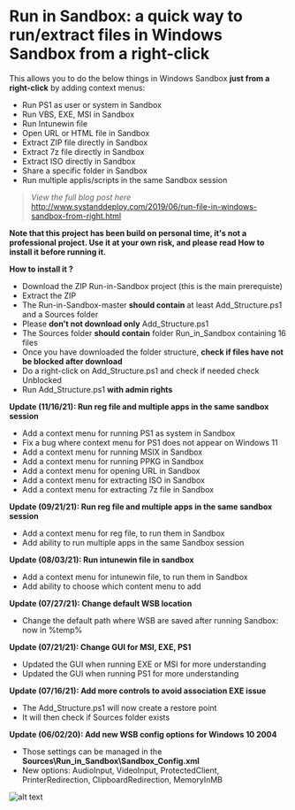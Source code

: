 # Run in Sandbox: a quick way to run/extract files in Windows Sandbox from a right-click
This allows you to do the below things in Windows Sandbox **just from a right-click** by adding context menus:
- Run PS1 as user or system in Sandbox
- Run VBS, EXE, MSI in Sandbox
- Run Intunewin file
- Open URL or HTML file in Sandbox
- Extract ZIP file directly in Sandbox
- Extract 7z file directly in Sandbox
- Extract ISO directly in Sandbox
- Share a specific folder in Sandbox
- Run multiple applis/scripts in the same Sandbox session

> *View the full blog post here*
http://www.systanddeploy.com/2019/06/run-file-in-windows-sandbox-from-right.html


**Note that this project has been build on personal time, it's not a professional project. Use it at your own risk, and please read How to install it before running it.**

**How to install it ?**
- Download the ZIP Run-in-Sandbox project (this is the main prerequiste)
- Extract the ZIP
- The Run-in-Sandbox-master **should contain** at least Add_Structure.ps1  and a Sources folder
- Please **don't not download only** Add_Structure.ps1
- The Sources folder **should contain** folder Run_in_Sandbox containing 16 files
- Once you have downloaded the folder structure, **check if files have not be blocked after download**
- Do a right-click on Add_Structure.ps1 and check if needed check Unblocked
- Run Add_Structure.ps1 **with admin rights**

**Update (11/16/21): Run reg file and multiple apps in the same sandbox session**
- Add a context menu for running PS1 as system in Sandbox
- Fix a bug where context menu for PS1 does not appear on Windows 11
- Add a context menu for running MSIX in Sandbox
- Add a context menu for running PPKG in Sandbox
- Add a context menu for opening URL in Sandbox
- Add a context menu for extracting ISO in Sandbox
- Add a context menu for extracting 7z file in Sandbox

**Update (09/21/21): Run reg file and multiple apps in the same sandbox session**
- Add a context menu for reg file, to run them in Sandbox
- Add ability to run multiple apps in the same Sandbox session

**Update (08/03/21): Run intunewin file in sandbox**
- Add a context menu for intunewin file, to run them in Sandbox
- Add ability to choose which content menu to add

**Update (07/27/21): Change default WSB location**
- Change the default path where WSB are saved after running Sandbox: now in %temp%

**Update (07/21/21): Change GUI for MSI, EXE, PS1**
- Updated the GUI when running EXE or MSI for more understanding
- Updated the GUI when running PS1 for more understanding

**Update (07/16/21): Add more controls to avoid association EXE issue**
- The Add_Structure.ps1 will now create a restore point
- It will then check if Sources folder exists

**Update (06/02/20): Add new WSB config options for Windows 10 2004**
- Those settings can be managed in the **Sources\Run_in_Sandbox\Sandbox_Config.xml**
- New options: AudioInput, VideoInput, ProtectedClient, PrinterRedirection, ClipboardRedirection, MemoryInMB



![alt text](https://github.com/damienvanrobaeys/Run-in-Sandbox/blob/master/run_ps1_preview.gif.gif)
